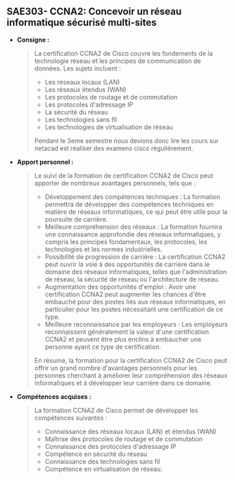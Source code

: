 ## **SAE303- CCNA2: Concevoir un réseau informatique sécurisé multi-sites**

- **Consigne :**
    
    > La certification CCNA2 de Cisco couvre les fondements de la technologie réseau et les principes de communication de données. Les sujets incluent :
    > 
    > - Les réseaux locaux (LAN)
    > - Les réseaux étendus (WAN)
    > - Les protocoles de routage et de commutation
    > - Les protocoles d'adressage IP
    > - La sécurité du réseau
    > - Les technologies sans fil
    > - Les technologies de virtualisation de réseau
    > 
    > Pendant le 3eme semestre nous devions donc lire les cours sur netacad est réaliser des examens cisco régulièrement.
    > 
- **Apport personnel :**
    
    > Le suivi de la formation de certification CCNA2 de Cisco peut apporter de nombreux avantages personnels, tels que :
    > 
    > - Développement des compétences techniques : La formation permettra de développer des compétences techniques en matière de réseaux informatiques, ce qui peut être utile pour la poursuite de carrière.
    > - Meilleure compréhension des réseaux : La formation fournira une connaissance approfondie des réseaux informatiques, y compris les principes fondamentaux, les protocoles, les technologies et les normes industrielles.
    > - Possibilité de progression de carrière : La certification CCNA2 peut ouvrir la voie à des opportunités de carrière dans le domaine des réseaux informatiques, telles que l'administration de réseau, la sécurité de réseau ou l'architecture de réseau.
    > - Augmentation des opportunités d'emploi : Avoir une certification CCNA2 peut augmenter les chances d'être embauché pour des postes liés aux réseaux informatiques, en particulier pour les postes nécessitant une certification de ce type.
    > - Meilleure reconnaissance par les employeurs : Les employeurs reconnaissent généralement la valeur d'une certification CCNA2 et peuvent être plus enclins à embaucher une personne ayant ce type de certification.
    > 
    >  En résumé, la formation pour la certification CCNA2 de Cisco peut offrir un grand nombre d'avantages personnels pour les personnes cherchant à améliorer leur    compréhension des réseaux informatiques et à développer leur carrière dans ce domaine.
    > 
- **Compétences acquises :**
    
    > La formation CCNA2 de Cisco permet de développer les compétences suivantes :
    > 
    > - Connaissance des réseaux locaux (LAN) et étendus (WAN)
    > - Maîtrise des protocoles de routage et de commutation
    > - Connaissance des protocoles d'adressage IP
    > - Compétence en sécurité du réseau
    > - Connaissance des technologies sans fil
    > - Compétence en virtualisation de réseau.
